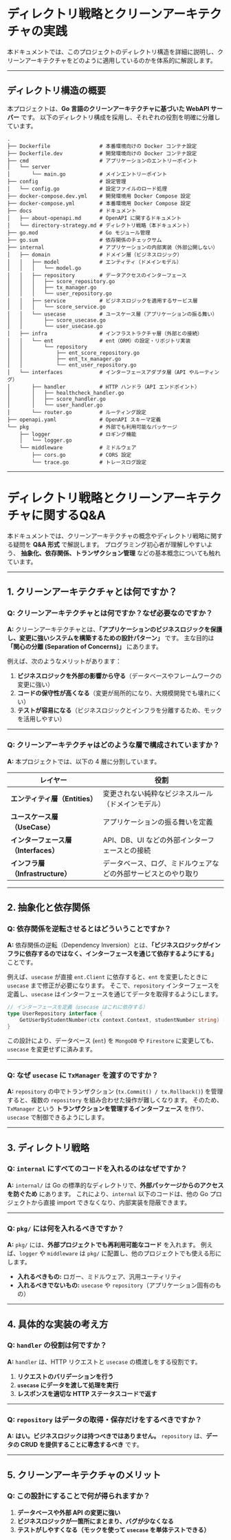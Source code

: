 # **ディレクトリ戦略とクリーンアーキテクチャの実践**
本ドキュメントでは、このプロジェクトのディレクトリ構造を詳細に説明し、クリーンアーキテクチャをどのように適用しているのかを体系的に解説します。

---

## **ディレクトリ構造の概要**
本プロジェクトは、**Go 言語のクリーンアーキテクチャに基づいた WebAPI サーバー** です。
以下のディレクトリ構成を採用し、それぞれの役割を明確に分離しています。

```
.
├── Dockerfile                # 本番環境向けの Docker コンテナ設定
├── Dockerfile.dev            # 開発環境向けの Docker コンテナ設定
├── cmd                       # アプリケーションのエントリーポイント
│   └── server
│       └── main.go           # メインエントリーポイント
├── config                    # 設定管理
│   └── config.go             # 設定ファイルのロード処理
├── docker-compose.dev.yml    # 開発環境用 Docker Compose 設定
├── docker-compose.yml        # 本番環境用 Docker Compose 設定
├── docs                      # ドキュメント
│   ├── about-openapi.md      # OpenAPI に関するドキュメント
│   └── directory-strategy.md # ディレクトリ戦略（本ドキュメント）
├── go.mod                    # Go モジュール管理
├── go.sum                    # 依存関係のチェックサム
├── internal                  # アプリケーションの内部実装（外部公開しない）
│   ├── domain                # ドメイン層（ビジネスロジック）
│   │   ├── model             # エンティティ（ドメインモデル）
│   │   │   └── model.go
│   │   ├── repository        # データアクセスのインターフェース
│   │   │   ├── score_repository.go
│   │   │   ├── tx_manager.go
│   │   │   └── user_repository.go
│   │   ├── service           # ビジネスロジックを適用するサービス層
│   │   │   └── score_service.go
│   │   └── usecase           # ユースケース層（アプリケーションの振る舞い）
│   │       ├── score_usecase.go
│   │       └── user_usecase.go
│   ├── infra                 # インフラストラクチャ層（外部との接続）
│   │   └── ent               # ent（ORM）の設定・リポジトリ実装
│   │       └── repository
│   │           ├── ent_score_repository.go
│   │           ├── ent_tx_manager.go
│   │           └── ent_user_repository.go
│   └── interfaces            # インターフェースアダプタ層（API やルーティング）
│       ├── handler           # HTTP ハンドラ（API エンドポイント）
│       │   ├── healthcheck_handler.go
│       │   ├── score_handler.go
│       │   └── user_handler.go
│       └── router.go         # ルーティング設定
├── openapi.yaml              # OpenAPI スキーマ定義
└── pkg                       # 外部でも利用可能なパッケージ
    ├── logger                # ロギング機能
    │   └── logger.go
    └── middleware            # ミドルウェア
        ├── cors.go           # CORS 設定
        └── trace.go          # トレースログ設定
```
---

# **ディレクトリ戦略とクリーンアーキテクチャに関するQ&A**
本ドキュメントでは、クリーンアーキテクチャの概念やディレクトリ戦略に関する疑問を **Q&A 形式** で解説します。
プログラミング初心者が理解しやすいよう、 **抽象化、依存関係、トランザクション管理** などの基本概念についても触れています。

---

## **1. クリーンアーキテクチャとは何ですか？**
### **Q:** クリーンアーキテクチャとは何ですか？なぜ必要なのですか？
**A:** クリーンアーキテクチャとは、**「アプリケーションのビジネスロジックを保護し、変更に強いシステムを構築するための設計パターン」** です。
主な目的は **「関心の分離 (Separation of Concerns)」** にあります。

例えば、次のようなメリットがあります：
1. **ビジネスロジックを外部の影響から守る**（データベースやフレームワークの変更に強い）
2. **コードの保守性が高くなる**（変更が局所的になり、大規模開発でも壊れにくい）
3. **テストが容易になる**（ビジネスロジックとインフラを分離するため、モックを活用しやすい）

---

### **Q:** クリーンアーキテクチャはどのような層で構成されていますか？
**A:** 本プロジェクトでは、以下の 4 層に分割しています。

| レイヤー               | 役割 |
|------------------------|------|
| **エンティティ層（Entities）** | 変更されない純粋なビジネスルール（ドメインモデル） |
| **ユースケース層（UseCase）** | アプリケーションの振る舞いを定義 |
| **インターフェース層（Interfaces）** | API、DB、UI などの外部インターフェースとの接続 |
| **インフラ層（Infrastructure）** | データベース、ログ、ミドルウェアなどの外部サービスとのやり取り |

---

## **2. 抽象化と依存関係**
### **Q:** 依存関係を逆転させるとはどういうことですか？
**A:** 依存関係の逆転（Dependency Inversion）とは、**「ビジネスロジックがインフラに依存するのではなく、インターフェースを通じて依存するようにする」** ことです。

例えば、`usecase` が直接 `ent.Client` に依存すると、`ent` を変更したときに `usecase` まで修正が必要になります。
そこで、`repository` インターフェースを定義し、`usecase` はインターフェースを通じてデータを取得するようにします。

```go
// インターフェースを定義（usecase はこれに依存する）
type UserRepository interface {
    GetUserByStudentNumber(ctx context.Context, studentNumber string) (*model.User, error)
}
```

この設計により、データベース (`ent`) を `MongoDB` や `Firestore` に変更しても、`usecase` を変更せずに済みます。

---

### **Q:** なぜ `usecase` に `TxManager` を渡すのですか？
**A:** `repository` の中でトランザクション (`tx.Commit() / tx.Rollback()`) を管理すると、複数の `repository` を組み合わせた操作が難しくなります。
そのため、`TxManager` という **トランザクションを管理するインターフェース** を作り、`usecase` で制御できるようにします。

---

## **3. ディレクトリ戦略**
### **Q:** `internal` にすべてのコードを入れるのはなぜですか？
**A:** `internal/` は Go の標準的なディレクトリで、**外部パッケージからのアクセスを防ぐため** にあります。
これにより、`internal` 以下のコードは、他の Go プロジェクトから直接 import できなくなり、内部実装を隠蔽できます。

---

### **Q:** `pkg/` には何を入れるべきですか？
**A:** `pkg/` には、**外部プロジェクトでも再利用可能なコード** を入れます。
例えば、`logger` や `middleware` は `pkg/` に配置し、他のプロジェクトでも使える形にします。

- **入れるべきもの:** ロガー、ミドルウェア、汎用ユーティリティ
- **入れるべきでないもの:** `usecase` や `repository`（アプリケーション固有のもの）

---

## **4. 具体的な実装の考え方**
### **Q:** `handler` の役割は何ですか？
**A:** `handler` は、HTTP リクエストと `usecase` の橋渡しをする役割です。

1. **リクエストのバリデーションを行う**
2. **`usecase` にデータを渡して処理を実行**
3. **レスポンスを適切な HTTP ステータスコードで返す**

---

### **Q:** `repository` はデータの取得・保存だけをするべきですか？
**A:** **はい。ビジネスロジックは持つべきではありません。**
`repository` は、**データの CRUD を提供することに専念するべき** です。

---

## **5. クリーンアーキテクチャのメリット**
### **Q:** この設計にすることで何が得られますか？
1. **データベースや外部 API の変更に強い**
2. **ビジネスロジックが一箇所にまとまり、バグが少なくなる**
3. **テストがしやすくなる（モックを使って `usecase` を単体テストできる）**
